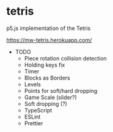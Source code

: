 # tetris
p5.js implementation of the Tetris

https://mw-tetris.herokuapp.com/


* TODO
  * Piece rotation collision detection
  * Holding keys fix
  * Timer
  * Blocks as Borders
  * Levels
  * Points for soft/hard dropping
  * Game Scale (slider?)
  * Soft dropping (?)
  * TypeScript
  * ESLint
  * Prettier

